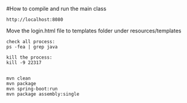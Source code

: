 #How to compile and run the main class
```
http://localhost:8080

```

Move the login.html file to templates folder under resources/templates

```
check all process:
ps -fea | grep java

kill the process:
kill -9 22317


mvn clean
mvn package
mvn spring-boot:run
mvn package assembly:single  


```







